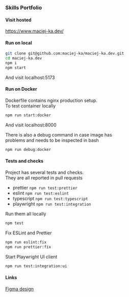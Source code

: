 ### Skills Portfolio

#### Visit hosted

https://www.maciej-ka.dev/

#### Run on local

```bash
git clone git@github.com:maciej-ka/maciej-ka.dev.git
cd maciej-ka.dev
npm i
npm start
```

And visit localhost:5173

#### Run on Docker

Dockerfile contains nginx production setup.  
To test container locally

```bash
npm run start:docker
```

And visit localhost:8000

There is also a debug command in case image has  
problems and needs to be inspected in bash

```bash
npm run debug:docker
```

#### Tests and checks

Project has several tests and checks.  
They are all reported in pull requests

- prettier `npm run test:prettier`
- eslint `npm run test:eslint`
- typescript `npm run test:typescript`
- playwright `npm run test:integration`

Run them all locally

```bash
npm test
```

Fix ESLint and Prettier

```bash
npm run eslint:fix
npm run prettier:fix
```

Start Playwright UI client

```bash
npm run test:integration:ui
```

#### Links

[Figma design](https://www.figma.com/design/AcmzPsGSY5WzvuiS4RlWPS/Skills-Portfolio?node-id=0-1&t=93soLU4iDki44hXi-1)
